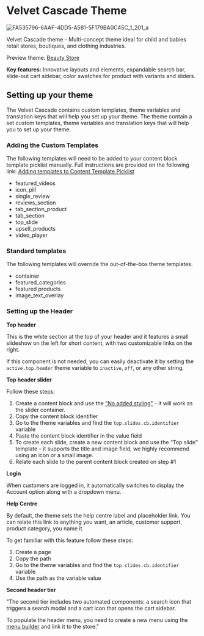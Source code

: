 # Velvet Cascade Theme

![FA535796-6AAF-4DD5-A581-5F179BA0C45C_1_201_a](https://github.com/user-attachments/assets/1dea9586-a77c-4236-8925-f154954f0c3d)

Velvet Cascade theme - Multi-concept theme ideal for child and babies retail stores, boutiques, and clothing industries.

Preview theme: [Beauty Store](https://d-themedeve-00dqe000000r6kt2as-7bdccde07574.herokuapp.com/beauty)

**Key features:** Innovative layouts and elements, expandable search bar, slide-out cart sidebar, color swatches for product with variants and sliders. 

## Setting up your theme

The Velvet Cascade contains custom templates, theme variables and translation keys that will help you set up your theme. The theme contain a set custom templates, theme variables and translation keys that will help you to set up your theme.

### Adding the Custom Templates

The following templates will need to be added to your content block template picklist manually. Full instructions are provided on the following link: [Adding templates to Content Template Picklist](https://help.getstoreconnect.com/documentation/adding-templates-to-content-template-picklist.html)

- featured_videos
- icon_pill
- single_review
- reviews_section
- tab_section_product
- tab_section
- top_slide
- upsell_products
- video_player

### Standard templates

The following templates will override the out-of-the-box theme templates.

- container
- featured_categories
- featured products
- image_text_overlay

### Setting up the Header

**Top header**

This is the white section at the top of your header and it features a small slideshow on the left for short content, with two customizable links on the right.

If this component is not needed, you can easily deactivate it by setting the `active.top.header` theme variable to `inactive`, `off`, or any other string.

**Top header slider**

Follow these steps:

1. Create a content block and use the [“No added styling"](https://help.getstoreconnect.com/documentation/content-block-templates.html#no-added-styling-block) - it will work as the slider container.
2. Copy the content block identifier
3. Go to the theme variables and find the `top.slides.cb.identifier` variable
4. Paste the content block identifier in the value field
5. To create each slide, create a new content block and use the “Top slide” template - it supports the title and image field, we highly recommend using an icon or a small image.
6. Relate each slide to the parent content block created on step #1

**Login**

When customers are logged in, it automatically switches to display the Account option along with a dropdown menu.

**Help Centre**

By default, the theme sets the help centre label and placeholder link. You can relate this link to anything you want, an article, customer support, product category, you name it.

To get familiar with this feature follow these steps:

1. Create a page
2. Copy the path
3. Go to the theme variables and find the `top.slides.cb.identifier` variable
4. Use the path as the variable value

**Second header tier**

"The second tier includes two automated components: a search icon that triggers a search modal and a cart icon that opens the cart sidebar.

To populate the header menu, you need to create a new menu using the [menu builder](https://help.getstoreconnect.com/documentation/menu-builder.html) and link it to the store."